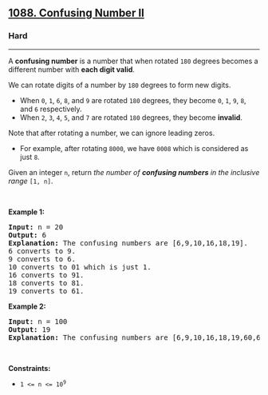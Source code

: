 <h2><a href="https://leetcode.com/problems/confusing-number-ii/">1088. Confusing Number II</a></h2><h3>Hard</h3><hr><div bis_skin_checked="1"><p>A <strong>confusing number</strong> is a number that when rotated <code>180</code> degrees becomes a different number with <strong>each digit valid</strong>.</p>

<p>We can rotate digits of a number by <code>180</code> degrees to form new digits.</p>

<ul>
	<li>When <code>0</code>, <code>1</code>, <code>6</code>, <code>8</code>, and <code>9</code> are rotated <code>180</code> degrees, they become <code>0</code>, <code>1</code>, <code>9</code>, <code>8</code>, and <code>6</code> respectively.</li>
	<li>When <code>2</code>, <code>3</code>, <code>4</code>, <code>5</code>, and <code>7</code> are rotated <code>180</code> degrees, they become <strong>invalid</strong>.</li>
</ul>

<p>Note that after rotating a number, we can ignore leading zeros.</p>

<ul>
	<li>For example, after rotating <code>8000</code>, we have <code>0008</code> which is considered as just <code>8</code>.</li>
</ul>

<p>Given an integer <code>n</code>, return <em>the number of <strong>confusing numbers</strong> in the inclusive range </em><code>[1, n]</code>.</p>

<p>&nbsp;</p>
<p><strong class="example">Example 1:</strong></p>

<pre><strong>Input:</strong> n = 20
<strong>Output:</strong> 6
<strong>Explanation:</strong> The confusing numbers are [6,9,10,16,18,19].
6 converts to 9.
9 converts to 6.
10 converts to 01 which is just 1.
16 converts to 91.
18 converts to 81.
19 converts to 61.
</pre>

<p><strong class="example">Example 2:</strong></p>

<pre><strong>Input:</strong> n = 100
<strong>Output:</strong> 19
<strong>Explanation:</strong> The confusing numbers are [6,9,10,16,18,19,60,61,66,68,80,81,86,89,90,91,98,99,100].
</pre>

<p>&nbsp;</p>
<p><strong>Constraints:</strong></p>

<ul>
	<li><code>1 &lt;= n &lt;= 10<sup>9</sup></code></li>
</ul>
</div>